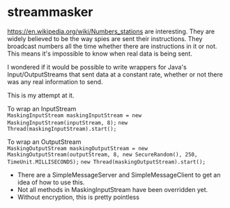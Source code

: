streammasker
============

https://en.wikipedia.org/wiki/Numbers_stations are interesting.
They are widely believed to be the way spies are sent their instructions.
They broadcast numbers all the time whether there are instructions in it or not. This means it's impossible to know when real data is being sent.

I wondered if it would be possible to write wrappers for Java's Input/OutputStreams that sent data at a constant rate, whether or not there was any real information to send.

This is my attempt at it.

To wrap an InputStream<br>
`MaskingInputStream maskingInputStream = new MaskingInputStream(inputStream, 8);`
`new Thread(maskingInputStream).start();`

To wrap an OutputStream<br>
`MaskingOutputStream maskingOutputStream = new MaskingOutputStream(outputStream, 8, new SecureRandom(), 250, TimeUnit.MILLISECONDS);`
`new Thread(maskingOutputStream).start();`

* There are a SimpleMessageServer and SimpleMessageClient to get an idea of how to use this.
* Not all methods in MaskingInputStream have been overridden yet.
* Without encryption, this is pretty pointless
